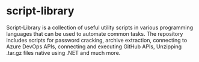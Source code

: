 # script-library
Script-Library is a collection of useful utility scripts in various programming languages that can be used to automate common tasks. The repository includes scripts for password cracking, archive extraction, connecting to Azure DevOps APIs, connecting and executing GitHub APIs, Unzipping .tar.gz files native using .NET and much more.
